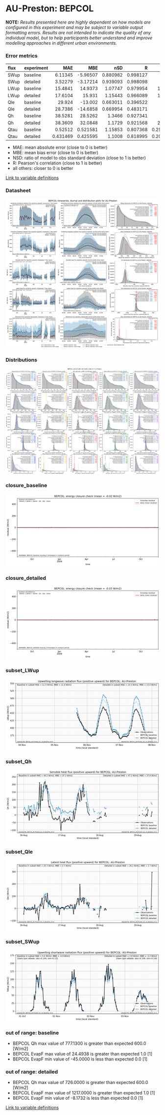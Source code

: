 # AU-Preston: BEPCOL

**NOTE:** *Results presented here are highly dependent on how models are configured in this experiment and may be subject to variable output formatting errors. Results are not intended to indicate the quality of any individual model, but to help participants better understand and improve modelling approaches in different urban environments.*

### Error metrics

| flux   | experiment   |       MAE |        MBE |      nSD |        R |      5th |      95th |      RMSE |    cRMSE |      AMBE |     1-nSD |        1-R |   nSkewness |   nKurtosis |   Overlap |
|:-------|:-------------|----------:|-----------:|---------:|---------:|---------:|----------:|----------:|---------:|----------:|----------:|-----------:|------------:|------------:|----------:|
| SWup   | baseline     |  6.11345  |  -5.96507  | 0.880982 | 0.998127 |  0.59    |  17.64    |  8.57246  | 0.132155 |  5.96507  | 0.119018  | 0.00187268 |   0.0818974 |    0.169992 | 0.0793931 |
| SWup   | detailed     |  3.52279  |  -3.17214  | 0.939093 | 0.998098 |  0.55    |   8.94    |  5.08596  | 0.085335 |  3.17214  | 0.0609068 | 0.00190206 |   0.0500294 |    0.10644  | 0.0721152 |
| LWup   | baseline     | 15.4841   |  14.9373   | 1.07747  | 0.979954 | 13.71    |  24.77    | 17.6058   | 0.221809 | 14.9373   | 0.0774655 | 0.0200463  |   0.130513  |    0.225839 | 0.183981  |
| LWup   | detailed     | 17.6104   |  15.931    | 1.15443  | 0.966089 | 12.63    |  36.43    | 20.835    | 0.319603 | 15.931    | 0.154434  | 0.033911   |   0.207112  |    0.407135 | 0.176409  |
| Qle    | baseline     | 29.924    | -13.002    | 0.663011 | 0.396522 |  0.93    |  48.85    | 51.4502   | 0.955922 | 13.002    | 0.336989  | 0.603478   |   0.045791  |    0.724411 | 0.145233  |
| Qle    | detailed     | 28.7386   | -14.6858   | 0.669954 | 0.483171 |  0.35    |  43.18    | 48.878    | 0.895228 | 14.6858   | 0.330046  | 0.516829   |   0.164065  |    0.115436 | 0.173167  |
| Qh     | baseline     | 38.5281   |  28.5262   | 1.3466   | 0.927341 |  6.29    | 107.7     | 59.0459   | 0.561979 | 28.5262   | 0.346604  | 0.0726591  |   0.0432588 |    0.135893 | 0.280529  |
| Qh     | detailed     | 38.3609   |  32.0848   | 1.1729   | 0.921568 | 28.66    |  80.68    | 53.2863   | 0.462471 | 32.0848   | 0.1729    | 0.0784315  |   0.20901   |    0.535956 | 0.404107  |
| Qtau   | baseline     |  0.52512  |   0.521581 | 1.15853  | 0.807368 |  0.25491 |   0.52538 |  0.568161 | 0.686636 |  0.521581 | 0.158526  | 0.192632   |   0.680081  |    0.9221   | 0.620273  |
| Qtau   | detailed     |  0.431469 |   0.425595 | 1.1008   | 0.818995 |  0.20794 |   0.4062  |  0.474476 | 0.639264 |  0.425595 | 0.100797  | 0.181005   |   0.588174  |    0.83534  | 0.572127  |

 - MAE: mean absolute error (close to 0 is better)
 - MBE: mean bias error (close to 0 is better)
 - NSD: ratio of model to obs standard deviation (close to 1 is better)
 - R: Pearson's correlation (close to 1 is better)
 - all others: closer to 0 is better

[Link to variable definitions](../modelattrs/variable_definitions.md)

### <a name="datasheet"></a>Datasheet
[![BEPCOL_AU-Preston_Datasheet.png](BEPCOL_AU-Preston_Datasheet.png)](BEPCOL_AU-Preston_Datasheet.png)

### <a name="distributions"></a>Distributions
[![BEPCOL_AU-Preston_Distributions.png](BEPCOL_AU-Preston_Distributions.png)](BEPCOL_AU-Preston_Distributions.png)

### <a name="closure_baseline"></a>closure_baseline
[![BEPCOL_AU-Preston_closure_baseline.png](BEPCOL_AU-Preston_closure_baseline.png)](BEPCOL_AU-Preston_closure_baseline.png)

### <a name="closure_detailed"></a>closure_detailed
[![BEPCOL_AU-Preston_closure_detailed.png](BEPCOL_AU-Preston_closure_detailed.png)](BEPCOL_AU-Preston_closure_detailed.png)

### <a name="subset_lwup"></a>subset_LWup
[![BEPCOL_AU-Preston_subset_LWup.png](BEPCOL_AU-Preston_subset_LWup.png)](BEPCOL_AU-Preston_subset_LWup.png)

### <a name="subset_qh"></a>subset_Qh
[![BEPCOL_AU-Preston_subset_Qh.png](BEPCOL_AU-Preston_subset_Qh.png)](BEPCOL_AU-Preston_subset_Qh.png)

### <a name="subset_qle"></a>subset_Qle
[![BEPCOL_AU-Preston_subset_Qle.png](BEPCOL_AU-Preston_subset_Qle.png)](BEPCOL_AU-Preston_subset_Qle.png)

### <a name="subset_swup"></a>subset_SWup
[![BEPCOL_AU-Preston_subset_SWup.png](BEPCOL_AU-Preston_subset_SWup.png)](BEPCOL_AU-Preston_subset_SWup.png)

### out of range: baseline

 - BEPCOL Qh max value of 777.1300 is greater than expected 600.0 [W/m2]
 - BEPCOL EvapF max value of 24.4938 is greater than expected 1.0 [1]
 - BEPCOL EvapF min value of -45.0000 is less than expected 0.0 [1]

### out of range: detailed

 - BEPCOL Qh max value of 726.0000 is greater than expected 600.0 [W/m2]
 - BEPCOL EvapF max value of 1217.0000 is greater than expected 1.0 [1]
 - BEPCOL EvapF min value of -8.1732 is less than expected 0.0 [1]


[Link to variable definitions](../modelattrs/variable_definitions.md)

